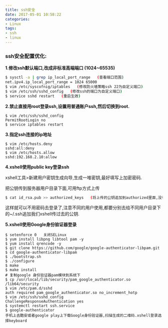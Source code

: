 ```yaml
---
title: ssh安全
date: 2017-05-01 10:58:22
categories:
- Linux
tags:
- ssh
- linux
---
```


<!-- more -->

### ssh安全配置优化:

**1.修改ssh默认端口,改成非标准高端端口 (1024~65535)**

```bash
$ sysctl -a | grep ip_local_port_range   (查看端口范围)
net.ipv4.ip_local_port_range = 1024	65000
$ vim /etc/syscofnig/iptables   (修改防火墙策略ssh 22为自定义端口)
$ vim /etc/ssh/sshd_config   (修改ssh的端口为自定义端口)
$ service sshd restart   (重启生效)
```

**2.禁止直接用root登录ssh,设置用普通账户ssh,然后切换到root.**

```shell
$ vim /etc/ssh/sshd_config
PermitRootLogin no
$ service iptables restart
```

**3.指定ssh连接的ip地址**

```shell
$ vim /etc/hosts.deny
sshd:all:deny
$ vim /etc/hosts.allow
sshd:192.168.2.10:allow
```

**4.xshell使用public key登录ssh**

xshell工具>新建用户密钥生成向导,生成一堆密钥,最好填写上加密密码.

把公钥传到服务器用户目录下面,可用ftp方式上传

```sh
$ cat id_rsa.pub >> authorized_keys   (将上传的公钥追加到authorized里面,没有该文件可以新建)
```

这样就可以不用密码去登录了,注意不同的用户使用,都要分别去给不同用户目录下的~/.ssh追加我们xshell传过去的公钥.

**5.xshell使用Google身份验证器登录**

```shell
$ setenforce 0   关闭SELinux
$ yum install libpng libtool pam -y
$ yum install qrencode -y
$ git clone https://github.com/google/google-authenticator-libpam.git
$ cd google-authenticator-libpam
$ ./bootstrap.sh
$ ./configure
$ make
$ make install
# 复制google 身份验证器pam模块到系统下
$ cp /usr/local/lib/security/pam_google_authenticator.so /lib64/security
$ vim /etc/pam.d/sshd
auth required pam_google_authenticator.so no_increment_hotp
$ vim /etc/ssh/sshd_config
ChallengeResponseAuthentication yes
$ systemctl restart ssh.service
$ google-authenticator
手机上去酷安或者google play上下载Google身份验证器,扫描生成的二维码.xshell登录选择keyboard 
```

